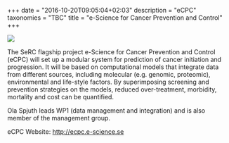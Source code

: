 +++
date = "2016-10-20T09:05:04+02:03"
description = "eCPC"
taxonomies = "TBC"
title = "e-Science for Cancer Prevention and Control"
+++

![](ecpc_logo.png)

The SeRC flagship project e-Science for Cancer Prevention and Control (eCPC) will set up a modular system for prediction of cancer initiation and progression. It will be based on computational models that integrate data from different sources, including molecular (e.g. genomic, proteomic), environmental and life-style factors. By superimposing screening and prevention strategies on the models, reduced over-treatment, morbidity, mortality and cost can be quantified.

Ola Spjuth leads WP1 (data management and integration) and is also member of the management group.

eCPC Website: http://ecpc.e-science.se

